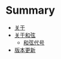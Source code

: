 # Summary

* [关于](README.md)
* [关于和弦](chapter1.md)
  * [和弦代号](chapter1/he-xian-dai-hao.md)
* [版本更新](ban-ben-geng-xin.md)

